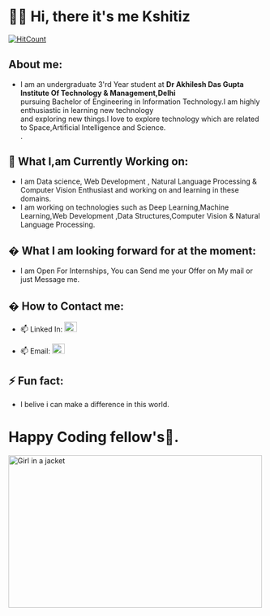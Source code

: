  #  👋🏻 Hi, there it's me Kshitiz
 [![HitCount](http://hits.dwyl.com/kshitizs11/kshitizs11.svg)](http://hits.dwyl.com/kshitizs11/kshitizs11)


## About me:
 
- I am an undergraduate 3'rd Year student at <b>Dr Akhilesh Das Gupta Institute Of Technology & Management,Delhi </b> <br>
    pursuing Bachelor of Engineering in Information Technology.I am highly enthusiastic in learning new technology<br>
    and exploring new things.I love to explore technology which are related to Space,Artificial Intelligence and Science.<br>.
## 🎯 What I,am Currently Working on:
-  I am Data science, Web Development , Natural Language Processing & Computer Vision Enthusiast and working on and learning in these domains.
-  I am working on technologies such as Deep Learning,Machine Learning,Web Development ,Data Structures,Computer Vision & Natural Language Processing.

## � What I am looking forward for at the moment: 
-  I am Open For Internships, You can Send me your Offer on My mail or just Message me.

## � How to Contact me:

- 📫 Linked In: <a href="https://www.linkedin.com/in/kshitiz-sharma-532446181/" ><img src="https://b-i.forbesimg.com/williamarruda/files/2013/11/256px-Linkedin_icon.svg_.png" alt="Linked In" width="25" height="20"></a>


- 📫 Email: <a href="mailto: kshitizs545@gmail.com"><img src="https://youngchefsprogram.files.wordpress.com/2014/05/gmail.png?w=640" alt="E Mail" width="25" height="20"></a>

## ⚡ Fun fact:


-  I belive i can make a difference in this world. 

# Happy Coding fellow's🤩.
<img src="https://64.media.tumblr.com/2d0af9c90d1b1107313cc20bda01548a/tumblr_outwxnanpp1u79o2lo1_1280.gifv" alt="Girl in a jacket" width="500" height="300">

<!--
**
kshitizs11/kshitizs11** is a ✨ _special_ ✨ repository because its `README.md` (this file) appears on your GitHub profile.

## About me:

 
- 🔭I am an undergraduate 3'rd Year student at Dr Akhilesh Das Gupta Institute Of Technology & Management,Delhi<br>
    pursuing Bachelor of Engineering in Information Technology.I am highly enthusiastic in learning new technology<br>
    and exploring new things.I love to explore technology which are related to Space,Artificial Intelligence and Computer Science.<br>
    I love to explore technology which are related to Space,Artificial Intelligence and Computer Science 😍.
## What I,am Currently Working on:
- 🌱 I am Data science, Web Development , Software development & Computer Vision Enthusiast and working on and learning in these domains.

## What I am looking forward for at the moment: 
- 👯 I am Open For Internships, You can Send me your Offer on My mail or just Message me.

## How to reach me:


#### Linked In:
- 📫 Linked In: <a href="https://www.linkedin.com/in/kshitiz-sharma-532446181/">
 <img src="https://www.google.com/imgres?imgurl=https%3A%2F%2Fcdn.pixabay.com%2Fphoto%2F2017%2F08%2F22%2F11%2F56%2Flinked-in-2668700_1280.png&imgrefurl=https%3A%2F%2Fpixabay.com%2Fillustrations%2Flinked-in-logo-company-editorial-2668700%2F&tbnid=ffExIpiV1CMBZM&vet=12ahUKEwir_cam9K7sAhWc0jgGHfIaANMQMygEegUIARDAAQ..i&docid=NnRJEF5KKT4JEM&w=1280&h=1280&q=linked%20in%20images&ved=2ahUKEwir_cam9K7sAhWc0jgGHfIaANMQMygEegUIARDAAQ" alt="Linked In:"></a>
 #### G Mail:
- 📫 Email: <a href="kshitizs545@gmail.com">https://www.cyclonis.com/how-to-create-a-gmail-google-account-for-your-child/</a>


# ⚡ Fun fact:
-  I belive i can make a difference in this world😇

## Happy Coding fellow's🤩.
<img src="https://i.pinimg.com/originals/e4/26/70/e426702edf874b181aced1e2fa5c6cde.gif" alt="Girl in a jacket" width="100" height="100">

